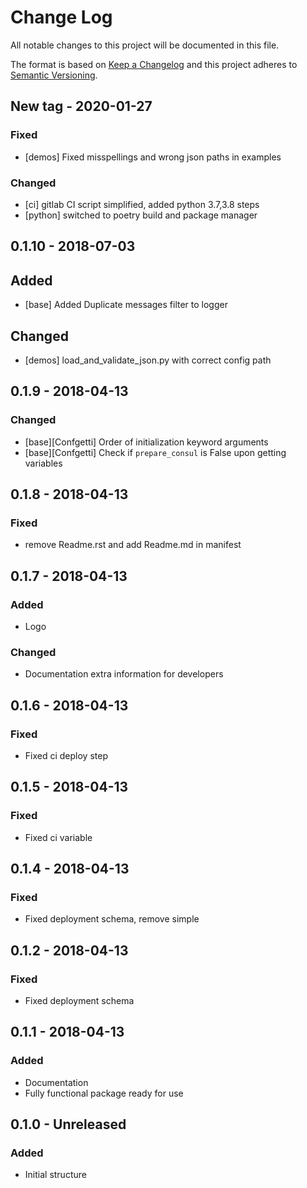 # Change Log
All notable changes to this project will be documented in this file.

The format is based on [Keep a Changelog](http://keepachangelog.com/)
and this project adheres to [Semantic Versioning](http://semver.org/).

## New tag - 2020-01-27

### Fixed
- [demos] Fixed misspellings and wrong json paths in examples

### Changed
- [ci] gitlab CI script simplified, added python 3.7,3.8 steps
- [python] switched to poetry build and package manager


## 0.1.10 - 2018-07-03

## Added
- [base] Added Duplicate messages filter to logger

## Changed
- [demos] load_and_validate_json.py with correct config path


## 0.1.9 - 2018-04-13

### Changed

- [base][Confgetti] Order of initialization keyword arguments
- [base][Confgetti] Check if `prepare_consul` is False upon getting variables


## 0.1.8 - 2018-04-13

### Fixed

- remove Readme.rst and add Readme.md in manifest


## 0.1.7 - 2018-04-13

### Added

- Logo

### Changed

- Documentation extra information for developers


## 0.1.6 - 2018-04-13

### Fixed

- Fixed ci deploy step


## 0.1.5 - 2018-04-13

### Fixed

- Fixed ci variable


## 0.1.4 - 2018-04-13

### Fixed

- Fixed deployment schema, remove simple


## 0.1.2 - 2018-04-13

### Fixed

- Fixed deployment schema


## 0.1.1 - 2018-04-13

### Added

- Documentation
- Fully functional package ready for use


## 0.1.0 - Unreleased

### Added

- Initial structure
